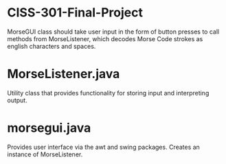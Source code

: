 # CISS-301-Final-Project

MorseGUI class should take user input in the form of button presses to call methods from MorseListener, which decodes Morse Code strokes as english characters and spaces. 

# MorseListener.java
  Utility class that provides functionality for storing input and interpreting output.
  
# morsegui.java 
  Provides user interface via the awt and swing packages. Creates an instance of MorseListener.
